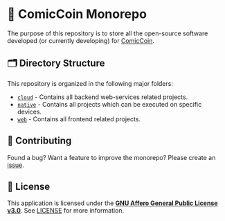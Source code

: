 # 🏢 ComicCoin Monorepo

The purpose of this repository is to store all the open-source software developed (or currently developing) for [ComicCoin](https://comiccoin.ca).

## 🗂️ Directory Structure

This repository is organized in the following major folders:

* [`cloud`](./cloud/README.md) - Contains all backend web-services related projects.
* [`native`](./native/README.md) - Contains all projects which can be executed on specific devices.
* [`web`](./web/README.md) - Contains all frontend related projects.

## 🤝 Contributing

Found a bug? Want a feature to improve the monorepo? Please create an [issue](https://github.com/comiccoin-network/monorepo/issues/new).

## 📝 License

This application is licensed under the [**GNU Affero General Public License v3.0**](https://opensource.org/license/agpl-v3). See [LICENSE](LICENSE) for more information.
